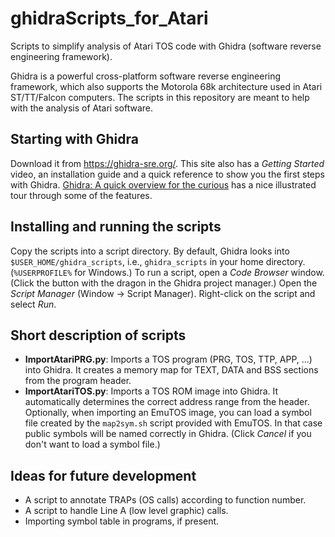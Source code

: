 # ghidraScripts_for_Atari
Scripts to simplify analysis of Atari TOS code with Ghidra (software reverse engineering framework).

Ghidra is a powerful cross-platform software reverse engineering framework, which also supports the Motorola 68k architecture used in Atari ST/TT/Falcon computers. The scripts in this repository are meant to help with the analysis of Atari software.

## Starting with Ghidra
Download it from https://ghidra-sre.org/. This site also has a _Getting Started_ video, an installation guide and a quick reference to show you the first steps with Ghidra. [Ghidra: A quick overview for the curious](http://0xeb.net/2019/03/ghidra-a-quick-overview/) has a nice illustrated tour through some of the features.

## Installing and running the scripts
Copy the scripts into a script directory. By default, Ghidra looks into `$USER_HOME/ghidra_scripts`, i.e., `ghidra_scripts` in your home directory. (`%USERPROFILE%` for Windows.)
To run a script, open a _Code Browser_ window. (Click the button with the dragon in the Ghidra project manager.) Open the _Script Manager_ (Window -> Script Manager). Right-click on the script and select _Run_.

## Short description of scripts
* __ImportAtariPRG.py__: Imports a TOS program (PRG, TOS, TTP, APP, ...) into Ghidra. It creates a memory map for TEXT, DATA and BSS sections from the program header.
* __ImportAtariTOS.py__: Imports a TOS ROM image into Ghidra. It automatically determines the correct address range from the header. Optionally, when importing an EmuTOS image, you can load a symbol file created by the `map2sym.sh` script provided with EmuTOS. In that case public symbols will be named correctly in Ghidra. (Click _Cancel_ if you don't want to load a symbol file.)

## Ideas for future development
* A script to annotate TRAPs (OS calls) according to function number.
* A script to handle Line A (low level graphic) calls.
* Importing symbol table in programs, if present.
